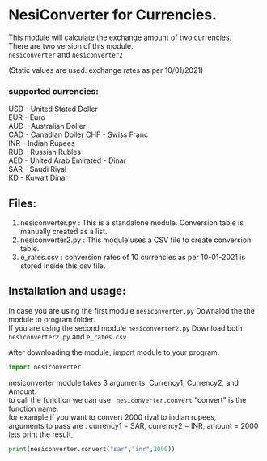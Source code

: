 # NesiConverter for Currencies.
This module will calculate the exchange amount of two currencies.  
There are two version of this module.  
`nesiconverter` and `nesiconverter2`  

(Static values are used. exchange rates as per 10/01/2021)  
  
### supported currencies:  
USD - United Stated Doller  
EUR - Euro  
AUD - Australian Doller  
CAD - Canadian Doller 
CHF - Swiss Franc  
INR - Indian Rupees  
RUB - Russian Rubles  
AED - United Arab Emirated - Dinar  
SAR - Saudi Riyal  
KD - Kuwait Dinar

## Files:
1. nesiconverter.py : This is a standalone module. Conversion table is manually created as a list.
1. nesiconverter2.py : This module uses a CSV file to create conversion table.
1. e_rates.csv : conversion rates of 10 currencies as per 10-01-2021 is stored inside this csv file.
  
  
## Installation and usage:
In case you are using the first module `nesiconverter.py` Downalod the the module to program folder.  
If you are using the second module `nesiconverter2.py` Download both `nesiconverter2.py` and `e_rates.csv`  
    
    
After downloading the module, import module to your program.
```python
import nesiconverter
```
nesiconverter module takes 3 arguments. Currency1, Currency2, and Amount.  
to call the function we can use ` nesiconverter.convert` "convert" is the function name.  
for example if you want to convert 2000 riyal to indian rupees,  
arguments to pass are : currency1 = SAR, currency2 = INR, amount = 2000  
lets print the result,
```python
print(nesiconverter.convert("sar","inr",2000))
```
